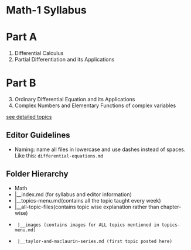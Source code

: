 # Math-1 Syllabus

# Part A
1. Differential Calculus
2. Partial Differentiation and its Applications

# Part B
3. Ordinary Differential Equation and its Applications
4. Complex Numbers and Elementary Functions of complex variables

[see detailed topics](/topics-menu)


## Editor Guidelines
- Naming: name all files in lowercase and use dashes instead of spaces. Like this: `differential-equations.md`
  
## Folder Hierarchy
- Math
- |__index.md (for syllabus and editor information)
- |__topics-menu.md(contains all the topic taught every week)
- |__all-topic-files(contains topic wise explanation rather than chapter-wise)
-      |__images (contains images for ALL topics mentioned in topics-menu.md)
-      |__taylor-and-maclaurin-series.md (first topic posted here)
